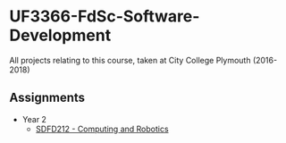 # UF3366-FdSc-Software-Development
All projects relating to this course, taken at City College Plymouth (2016-2018)

## Assignments
* Year 2
  * [SDFD212 - Computing and Robotics](https://github.com/Mauzey/UF3366-FdSc-Software-Development/tree/master/SDFD212)
